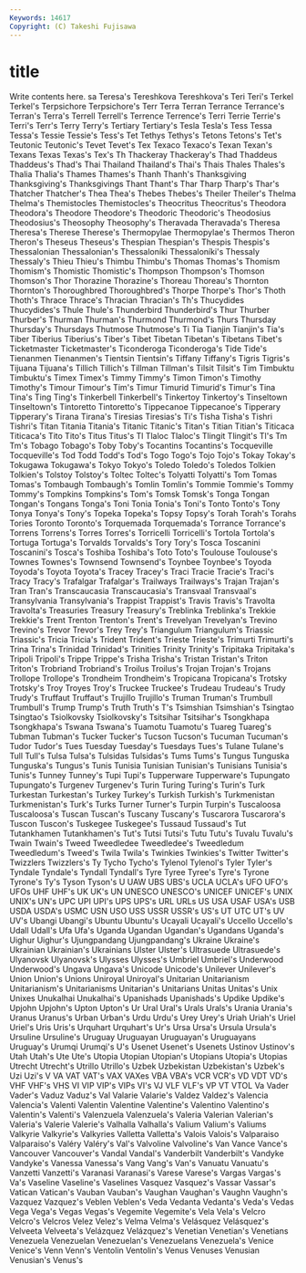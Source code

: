 ```yaml
---
Keywords: 14617 
Copyright: (C) Takeshi Fujisawa
---
```


# title

Write contents here.
sa Teresa's Tereshkova Tereshkova's Teri Teri's Terkel Terkel's
Terpsichore Terpsichore's Terr Terra Terran Terrance Terrance's Terran's Terra's Terrell
Terrell's Terrence Terrence's Terri Terrie Terrie's Terri's Terr's Terry Terry's
Tertiary Tertiary's Tesla Tesla's Tess Tessa Tessa's Tessie Tessie's Tess's
Tet Tethys Tethys's Tetons Tetons's Tet's Teutonic Teutonic's Tevet Tevet's
Tex Texaco Texaco's Texan Texan's Texans Texas Texas's Tex's Th
Thackeray Thackeray's Thad Thaddeus Thaddeus's Thad's Thai Thailand Thailand's Thai's
Thais Thales Thales's Thalia Thalia's Thames Thames's Thanh Thanh's Thanksgiving
Thanksgiving's Thanksgivings Thant Thant's Thar Tharp Tharp's Thar's Thatcher Thatcher's
Thea Thea's Thebes Thebes's Theiler Theiler's Thelma Thelma's Themistocles Themistocles's
Theocritus Theocritus's Theodora Theodora's Theodore Theodore's Theodoric Theodoric's Theodosius Theodosius's
Theosophy Theosophy's Theravada Theravada's Theresa Theresa's Therese Therese's Thermopylae Thermopylae's
Thermos Theron Theron's Theseus Theseus's Thespian Thespian's Thespis Thespis's Thessalonian
Thessalonian's Thessaloníki Thessaloníki's Thessaly Thessaly's Thieu Thieu's Thimbu Thimbu's Thomas
Thomas's Thomism Thomism's Thomistic Thomistic's Thompson Thompson's Thomson Thomson's Thor
Thorazine Thorazine's Thoreau Thoreau's Thornton Thornton's Thoroughbred Thoroughbred's Thorpe Thorpe's
Thor's Thoth Thoth's Thrace Thrace's Thracian Thracian's Th's Thucydides Thucydides's
Thule Thule's Thunderbird Thunderbird's Thur Thurber Thurber's Thurman Thurman's Thurmond
Thurmond's Thurs Thursday Thursday's Thursdays Thutmose Thutmose's Ti Tia Tianjin
Tianjin's Tia's Tiber Tiberius Tiberius's Tiber's Tibet Tibetan Tibetan's Tibetans
Tibet's Ticketmaster Ticketmaster's Ticonderoga Ticonderoga's Tide Tide's Tienanmen Tienanmen's Tientsin
Tientsin's Tiffany Tiffany's Tigris Tigris's Tijuana Tijuana's Tillich Tillich's Tillman
Tillman's Tilsit Tilsit's Tim Timbuktu Timbuktu's Timex Timex's Timmy Timmy's
Timon Timon's Timothy Timothy's Timour Timour's Tim's Timur Timurid Timurid's
Timur's Tina Tina's Ting Ting's Tinkerbell Tinkerbell's Tinkertoy Tinkertoy's Tinseltown
Tinseltown's Tintoretto Tintoretto's Tippecanoe Tippecanoe's Tipperary Tipperary's Tirana Tirana's Tiresias
Tiresias's Ti's Tisha Tisha's Tishri Tishri's Titan Titania Titania's Titanic
Titanic's Titan's Titian Titian's Titicaca Titicaca's Tito Tito's Titus Titus's
Tl Tlaloc Tlaloc's Tlingit Tlingit's Tl's Tm Tm's Tobago Tobago's
Toby Toby's Tocantins Tocantins's Tocqueville Tocqueville's Tod Todd Todd's Tod's
Togo Togo's Tojo Tojo's Tokay Tokay's Tokugawa Tokugawa's Tokyo Tokyo's
Toledo Toledo's Toledos Tolkien Tolkien's Tolstoy Tolstoy's Toltec Toltec's Tolyatti
Tolyatti's Tom Tomas Tomas's Tombaugh Tombaugh's Tomlin Tomlin's Tommie Tommie's
Tommy Tommy's Tompkins Tompkins's Tom's Tomsk Tomsk's Tonga Tongan Tongan's
Tongans Tonga's Toni Tonia Tonia's Toni's Tonto Tonto's Tony Tonya
Tonya's Tony's Topeka Topeka's Topsy Topsy's Torah Torah's Torahs Tories
Toronto Toronto's Torquemada Torquemada's Torrance Torrance's Torrens Torrens's Torres Torres's
Torricelli Torricelli's Tortola Tortola's Tortuga Tortuga's Torvalds Torvalds's Tory Tory's
Tosca Toscanini Toscanini's Tosca's Toshiba Toshiba's Toto Toto's Toulouse Toulouse's
Townes Townes's Townsend Townsend's Toynbee Toynbee's Toyoda Toyoda's Toyota Toyota's
Tracey Tracey's Traci Tracie Tracie's Traci's Tracy Tracy's Trafalgar Trafalgar's
Trailways Trailways's Trajan Trajan's Tran Tran's Transcaucasia Transcaucasia's Transvaal Transvaal's
Transylvania Transylvania's Trappist Trappist's Travis Travis's Travolta Travolta's Treasuries Treasury
Treasury's Treblinka Treblinka's Trekkie Trekkie's Trent Trenton Trenton's Trent's Trevelyan
Trevelyan's Trevino Trevino's Trevor Trevor's Trey Trey's Triangulum Triangulum's Triassic
Triassic's Tricia Tricia's Trident Trident's Trieste Trieste's Trimurti Trimurti's Trina
Trina's Trinidad Trinidad's Trinities Trinity Trinity's Tripitaka Tripitaka's Tripoli Tripoli's
Trippe Trippe's Trisha Trisha's Tristan Tristan's Triton Triton's Trobriand Trobriand's
Troilus Troilus's Trojan Trojan's Trojans Trollope Trollope's Trondheim Trondheim's Tropicana
Tropicana's Trotsky Trotsky's Troy Troyes Troy's Truckee Truckee's Trudeau Trudeau's
Trudy Trudy's Truffaut Truffaut's Trujillo Trujillo's Truman Truman's Trumbull Trumbull's
Trump Trump's Truth Truth's T's Tsimshian Tsimshian's Tsingtao Tsingtao's Tsiolkovsky
Tsiolkovsky's Tsitsihar Tsitsihar's Tsongkhapa Tsongkhapa's Tswana Tswana's Tuamotu Tuamotu's Tuareg
Tuareg's Tubman Tubman's Tucker Tucker's Tucson Tucson's Tucuman Tucuman's Tudor
Tudor's Tues Tuesday Tuesday's Tuesdays Tues's Tulane Tulane's Tull Tull's
Tulsa Tulsa's Tulsidas Tulsidas's Tums Tums's Tungus Tunguska Tunguska's Tungus's
Tunis Tunisia Tunisian Tunisian's Tunisians Tunisia's Tunis's Tunney Tunney's Tupi
Tupi's Tupperware Tupperware's Tupungato Tupungato's Turgenev Turgenev's Turin Turing Turing's
Turin's Turk Turkestan Turkestan's Turkey Turkey's Turkish Turkish's Turkmenistan Turkmenistan's
Turk's Turks Turner Turner's Turpin Turpin's Tuscaloosa Tuscaloosa's Tuscan Tuscan's
Tuscany Tuscany's Tuscarora Tuscarora's Tuscon Tuscon's Tuskegee Tuskegee's Tussaud Tussaud's
Tut Tutankhamen Tutankhamen's Tut's Tutsi Tutsi's Tutu Tutu's Tuvalu Tuvalu's
Twain Twain's Tweed Tweedledee Tweedledee's Tweedledum Tweedledum's Tweed's Twila Twila's
Twinkies Twinkies's Twitter Twitter's Twizzlers Twizzlers's Ty Tycho Tycho's Tylenol
Tylenol's Tyler Tyler's Tyndale Tyndale's Tyndall Tyndall's Tyre Tyree Tyree's
Tyre's Tyrone Tyrone's Ty's Tyson Tyson's U UAW UBS UBS's
UCLA UCLA's UFO UFO's UFOs UHF UHF's UK UK's UN
UNESCO UNESCO's UNICEF UNICEF's UNIX UNIX's UN's UPC UPI UPI's
UPS UPS's URL URLs US USA USAF USA's USB USDA
USDA's USMC USN USO USS USSR USSR's US's UT UTC
UT's UV UV's Ubangi Ubangi's Ubuntu Ubuntu's Ucayali Ucayali's Uccello
Uccello's Udall Udall's Ufa Ufa's Uganda Ugandan Ugandan's Ugandans Uganda's
Uighur Uighur's Ujungpandang Ujungpandang's Ukraine Ukraine's Ukrainian Ukrainian's Ukrainians Ulster
Ulster's Ultrasuede Ultrasuede's Ulyanovsk Ulyanovsk's Ulysses Ulysses's Umbriel Umbriel's Underwood
Underwood's Ungava Ungava's Unicode Unicode's Unilever Unilever's Union Union's Unions
Uniroyal Uniroyal's Unitarian Unitarianism Unitarianism's Unitarianisms Unitarian's Unitarians Unitas Unitas's
Unix Unixes Unukalhai Unukalhai's Upanishads Upanishads's Updike Updike's Upjohn Upjohn's
Upton Upton's Ur Ural Ural's Urals Urals's Urania Urania's Uranus
Uranus's Urban Urban's Urdu Urdu's Urey Urey's Uriah Uriah's Uriel
Uriel's Uris Uris's Urquhart Urquhart's Ur's Ursa Ursa's Ursula Ursula's
Ursuline Ursuline's Uruguay Uruguayan Uruguayan's Uruguayans Uruguay's Urumqi Urumqi's U's
Usenet Usenet's Usenets Ustinov Ustinov's Utah Utah's Ute Ute's Utopia
Utopian Utopian's Utopians Utopia's Utopias Utrecht Utrecht's Utrillo Utrillo's Uzbek
Uzbekistan Uzbekistan's Uzbek's Uzi Uzi's V VA VAT VAT's VAX
VAXes VBA VBA's VCR VCR's VD VDT VD's VHF VHF's
VHS VI VIP VIP's VIPs VI's VJ VLF VLF's VP
VT VTOL Va Vader Vader's Vaduz Vaduz's Val Valarie Valarie's
Valdez Valdez's Valencia Valencia's Valenti Valentin Valentine Valentine's Valentino Valentino's
Valentin's Valenti's Valenzuela Valenzuela's Valeria Valerian Valerian's Valeria's Valerie Valerie's
Valhalla Valhalla's Valium Valium's Valiums Valkyrie Valkyrie's Valkyries Valletta Valletta's
Valois Valois's Valparaiso Valparaiso's Valéry Valéry's Val's Valvoline Valvoline's Van
Vance Vance's Vancouver Vancouver's Vandal Vandal's Vanderbilt Vanderbilt's Vandyke Vandyke's
Vanessa Vanessa's Vang Vang's Van's Vanuatu Vanuatu's Vanzetti Vanzetti's Varanasi
Varanasi's Varese Varese's Vargas Vargas's Va's Vaseline Vaseline's Vaselines Vasquez
Vasquez's Vassar Vassar's Vatican Vatican's Vauban Vauban's Vaughan Vaughan's Vaughn
Vaughn's Vazquez Vazquez's Veblen Veblen's Veda Vedanta Vedanta's Veda's Vedas
Vega Vega's Vegas Vegas's Vegemite Vegemite's Vela Vela's Velcro Velcro's
Velcros Velez Velez's Velma Velma's Velásquez Velásquez's Velveeta Velveeta's Velázquez
Velázquez's Venetian Venetian's Venetians Venezuela Venezuelan Venezuelan's Venezuelans Venezuela's Venice
Venice's Venn Venn's Ventolin Ventolin's Venus Venuses Venusian Venusian's Venus's
